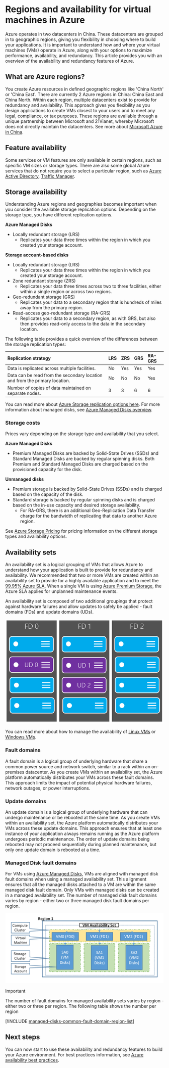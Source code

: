 # Regions and availability for virtual machines in Azure
Azure operates in two datacenters in China. These datacenters are grouped in to geographic regions, giving you flexibility in choosing where to build your applications. It is important to understand how and where your virtual machines (VMs) operate in Azure, along with your options to maximize performance, availability, and redundancy. This article provides you with an overview of the availability and redundancy features of Azure.

## What are Azure regions?
You create Azure resources in defined geographic regions like 'China North' or 'China East'. There are currently 2 Azure regions in China: China East and China North. Within each region, multiple datacenters exist to provide for redundancy and availability. This approach gives you flexibility as you design applications to create VMs closest to your users and to meet any legal, compliance, or tax purposes.
These regions are available through a unique partnership between Microsoft and 21Vianet, whereby Microsoft does not directly maintain the datacenters. See more about [Microsoft Azure in China](http://www.azure.cn/).
## Feature availability
Some services or VM features are only available in certain regions, such as specific VM sizes or storage types. There are also some global Azure services that do not require you to select a particular region, such as [Azure Active Directory](../articles/active-directory/active-directory-whatis.md), [Traffic Manager](../articles/traffic-manager/traffic-manager-overview.md). 

## Storage availability
Understanding Azure regions and geographies becomes important when you consider the available storage replication options. Depending on the storage type, you have different replication options.

**Azure Managed Disks**
* Locally redundant storage (LRS)
  * Replicates your data three times within the region in which you created your storage account.

**Storage account-based disks**
* Locally redundant storage (LRS)
  * Replicates your data three times within the region in which you created your storage account.
* Zone redundant storage (ZRS)
  * Replicates your data three times across two to three facilities, either within a single region or across two regions.
* Geo-redundant storage (GRS)
  * Replicates your data to a secondary region that is hundreds of miles away from the primary region.
* Read-access geo-redundant storage (RA-GRS)
  * Replicates your data to a secondary region, as with GRS, but also then provides read-only access to the data in the secondary location.

The following table provides a quick overview of the differences between the storage replication types:

| Replication strategy | LRS | ZRS | GRS | RA-GRS |
|:--- |:--- |:--- |:--- |:--- |
| Data is replicated across multiple facilities. |No |Yes |Yes |Yes |
| Data can be read from the secondary location and from the primary location. |No |No |No |Yes |
| Number of copies of data maintained on separate nodes. |3 |3 |6 |6 |

You can read more about [Azure Storage replication options here](../articles/storage/common/storage-redundancy.md). For more information about managed disks, see [Azure Managed Disks overview](../articles/virtual-machines/windows/managed-disks-overview.md).

### Storage costs
Prices vary depending on the storage type and availability that you select.

**Azure Managed Disks**
* Premium Managed Disks are backed by Solid-State Drives (SSDs) and Standard Managed Disks are backed by regular spinning disks. Both Premium and Standard Managed Disks are charged based on the provisioned capacity for the disk.

**Unmanaged disks**
* Premium storage is backed by Solid-State Drives (SSDs) and is charged based on the capacity of the disk.
* Standard storage is backed by regular spinning disks and is charged based on the in-use capacity and desired storage availability.
  * For RA-GRS, there is an additional Geo-Replication Data Transfer charge for the bandwidth of replicating that data to another Azure region.

See [Azure Storage Pricing](https://www.azure.cn/pricing/details/storage/) for pricing information on the different storage types and availability options.

## Availability sets
An availability set is a logical grouping of VMs that allows Azure to understand how your application is built to provide for redundancy and availability. We recommended that two or more VMs are created within an availability set to provide for a highly available application and to meet the [99.95% Azure SLA](https://www.azure.cn/support/sla/virtual-machines/). When a single VM is using [Azure Premium Storage](../articles/storage/common/storage-premium-storage.md), the Azure SLA applies for unplanned maintenance events. 

An availability set is composed of two additional groupings that protect against hardware failures and allow updates to safely be applied - fault domains (FDs) and update domains (UDs).

![Conceptual drawing of the update domain and fault domain configuration](./media/virtual-machines-common-regions-and-availability/ud-fd-configuration.png)

You can read more about how to manage the availability of [Linux VMs](../articles/virtual-machines/linux/manage-availability.md) or [Windows VMs](../articles/virtual-machines/windows/manage-availability.md).

### Fault domains
A fault domain is a logical group of underlying hardware that share a common power source and network switch, similar to a rack within an on-premises datacenter. As you create VMs within an availability set, the Azure platform automatically distributes your VMs across these fault domains. This approach limits the impact of potential physical hardware failures, network outages, or power interruptions.

### Update domains
An update domain is a logical group of underlying hardware that can undergo maintenance or be rebooted at the same time. As you create VMs within an availability set, the Azure platform automatically distributes your VMs across these update domains. This approach ensures that at least one instance of your application always remains running as the Azure platform undergoes periodic maintenance. The order of update domains being rebooted may not proceed sequentially during planned maintenance, but only one update domain is rebooted at a time.

### Managed Disk fault domains
For VMs using [Azure Managed Disks](../articles/virtual-machines/windows/faq-for-disks.md), VMs are aligned with managed disk fault domains when using a managed availability set. This alignment ensures that all the managed disks attached to a VM are within the same managed disk fault domain. Only VMs with managed disks can be created in a managed availability set. The number of managed disk fault domains varies by region - either two or three managed disk fault domains per region.

![Managed Disk FDs](./media/virtual-machines-common-manage-availability/md-fd.png)

> [!IMPORTANT]
> The number of fault domains for managed availability sets varies by region - either two or three per region. The following table shows the number per region

[!INCLUDE [managed-disks-common-fault-domain-region-list](managed-disks-common-fault-domain-region-list.md)]

## Next steps
You can now start to use these availability and redundancy features to build your Azure environment. For best practices information, see [Azure availability best practices](../articles/best-practices-availability-checklist.md).
